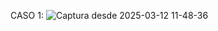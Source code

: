 CASO 1:
![Captura desde 2025-03-12 11-48-36](https://github.com/user-attachments/assets/7dc181a9-4ea2-41df-b0d5-55f4a577b054)
